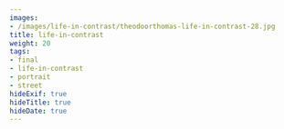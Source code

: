 ```yaml
---
images:
- /images/life-in-contrast/theodoorthomas-life-in-contrast-28.jpg
title: life-in-contrast
weight: 20
tags:
- final
- life-in-contrast
- portrait
- street
hideExif: true
hideTitle: true
hideDate: true
---
```

